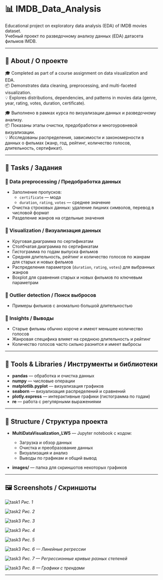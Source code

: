 # 📊 IMDB_Data_Analysis

Educational project on exploratory data analysis (EDA) of IMDB movies dataset.  
Учебный проект по разведочному анализу данных (EDA) датасета фильмов IMDB.

---

## 📌 About / О проекте

🎓 Completed as part of a course assignment on data visualization and EDA.  
📦 Demonstrates data cleaning, preprocessing, and multi-faceted visualization.  
💡 Explores distributions, dependencies, and patterns in movies data (genre, year, rating, votes, duration, certificate).  

🎓 Выполнено в рамках курса по визуализации данных и разведочному анализу.  
📦 Показаны этапы очистки, предобработки и многоуровневой визуализации.  
💡 Исследованы распределения, зависимости и закономерности в данных о фильмах (жанр, год, рейтинг, количество голосов, длительность, сертификат).  

---

## 📝 Tasks / Задания

### 🔹 Data preprocessing / Предобработка данных
- Заполнение пропусков:  
  - `certificate` — мода  
  - `duration`, `rating`, `votes` — среднее значение  
- Очистка строковых данных: удаление лишних символов, перевод в числовой формат  
- Разделение жанров на отдельные значения  

### 🔹 Visualization / Визуализация данных
- Круговая диаграмма по сертификатам  
- Столбчатая диаграмма по сертификатам  
- Гистограмма по годам выпуска фильмов  
- Средняя длительность, рейтинг и количество голосов по жанрам для старых и новых фильмов  
- Распределения параметров (`duration`, `rating`, `votes`) для выбранных жанров  
- Boxplot для сравнения старых и новых фильмов по ключевым параметрам  

### 🔹 Outlier detection / Поиск выбросов
- Примеры фильмов с аномально большой длительностью  

### 🔹 Insights / Выводы
- Старые фильмы обычно короче и имеют меньшее количество голосов  
- Жанровая специфика влияет на среднюю длительность и рейтинг  
- Количество голосов часто сильно разнится и имеет выбросы  

---

## 🔧 Tools & Libraries / Инструменты и библиотеки

- **pandas** — обработка и очистка данных  
- **numpy** — числовые операции  
- **matplotlib.pyplot** — визуализация графиков  
- **seaborn** — визуализация распределений и сравнений  
- **plotly.express** — интерактивные графики (гистограмма по годам)  
- **re** — работа с регулярными выражениями  

---

## 📁 Structure / Структура проекта

- **MultiDataVisualization_LW5** — Jupyter notebook с кодом:  
  - Загрузка и обзор данных  
  - Очистка и преобразование данных  
  - Визуализация и анализ  
  - Выводы по графикам и общий вывод  

- **images/** — папка для скриншотов некоторых графиков 

---

## 🖼 Screenshots / Скриншоты

![task1](images/task5_bar.png)
*Рис. 1*

![task2](images/task5_histplot.png)
*Рис. 2*

![task3](images/task5_stripplot.png)
*Рис. 3*

![task3](images/task5_boxplot.png) 
*Рис. 4*

![task3](images/task5_scatterplot.png)
*Рис. 5* 

![task3](images/task5_pairplot_reg.png)
*Рис. 6 — Линейные регрессии*

![task3](images/task5_regplot.png) 
*Рис. 7 — Регрессионные кривые разных степеней*

![task3](images/task5_lmplot.png)
*Рис. 8 — Графики с трендами* 
  
---

